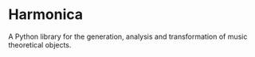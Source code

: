 # Harmonica
A Python library for the generation, analysis and transformation of music theoretical objects.
